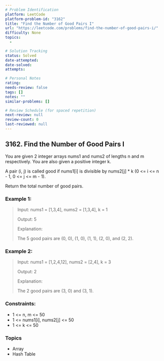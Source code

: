 ```yaml
---
# Problem Identification
platform: LeetCode
platform-problem-id: "3162"
title: "Find the Number of Good Pairs I"
url: "https://leetcode.com/problems/find-the-number-of-good-pairs-i/"
difficulty: None
topics:
  -

# Solution Tracking
status: Solved
date-attempted:
date-solved:
attempts:

# Personal Notes
rating:
needs-review: false
tags: []
notes: ""
similar-problems: []

# Review Schedule (for spaced repetition)
next-review: null
review-count: 0
last-reviewed: null
---
```


## 3162. Find the Number of Good Pairs I
You are given 2 integer arrays nums1 and nums2 of lengths n and m respectively. You are also given a positive integer k.

A pair (i, j) is called good if nums1[i] is divisible by nums2[j] * k (0 <= i <= n - 1, 0 <= j <= m - 1).

Return the total number of good pairs.

### Example 1:

> Input: nums1 = [1,3,4], nums2 = [1,3,4], k = 1
> 
> Output: 5
> 
> Explanation:
> 
> The 5 good pairs are (0, 0), (1, 0), (1, 1), (2, 0), and (2, 2).

### Example 2:

> Input: nums1 = [1,2,4,12], nums2 = [2,4], k = 3
> 
> Output: 2
> 
> Explanation:
> 
> The 2 good pairs are (3, 0) and (3, 1).

### Constraints:

- 1 <= n, m <= 50
- 1 <= nums1[i], nums2[j] <= 50
- 1 <= k <= 50


### Topics
- Array
- Hash Table